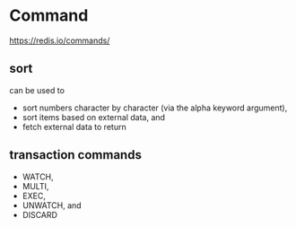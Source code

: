 # Command

https://redis.io/commands/

## sort
can be used to
- sort numbers character by character (via the alpha keyword argument),
- sort items based on external data, and
- fetch external data to return

## transaction commands
- WATCH,
- MULTI,
- EXEC,
- UNWATCH, and
- DISCARD
